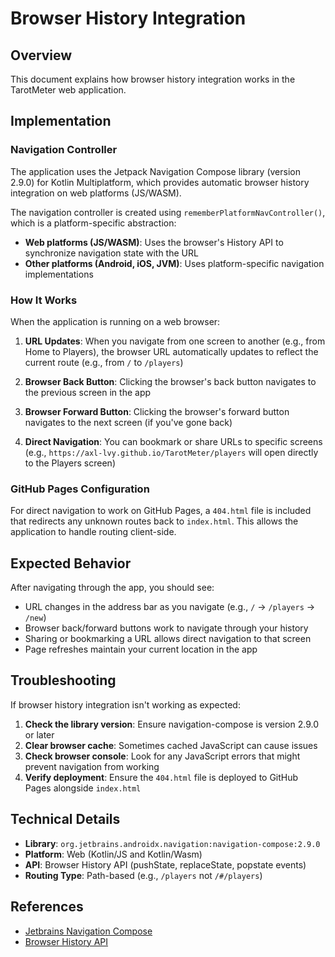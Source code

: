 # Browser History Integration

## Overview

This document explains how browser history integration works in the TarotMeter web application.

## Implementation

### Navigation Controller

The application uses the Jetpack Navigation Compose library (version 2.9.0) for Kotlin Multiplatform, which provides automatic browser history integration on web platforms (JS/WASM).

The navigation controller is created using `rememberPlatformNavController()`, which is a platform-specific abstraction:

- **Web platforms (JS/WASM)**: Uses the browser's History API to synchronize navigation state with the URL
- **Other platforms (Android, iOS, JVM)**: Uses platform-specific navigation implementations

### How It Works

When the application is running on a web browser:

1. **URL Updates**: When you navigate from one screen to another (e.g., from Home to Players), the browser URL automatically updates to reflect the current route (e.g., from `/` to `/players`)

2. **Browser Back Button**: Clicking the browser's back button navigates to the previous screen in the app

3. **Browser Forward Button**: Clicking the browser's forward button navigates to the next screen (if you've gone back)

4. **Direct Navigation**: You can bookmark or share URLs to specific screens (e.g., `https://axl-lvy.github.io/TarotMeter/players` will open directly to the Players screen)

### GitHub Pages Configuration

For direct navigation to work on GitHub Pages, a `404.html` file is included that redirects any unknown routes back to `index.html`. This allows the application to handle routing client-side.

## Expected Behavior

After navigating through the app, you should see:

- URL changes in the address bar as you navigate (e.g., `/` → `/players` → `/new`)
- Browser back/forward buttons work to navigate through your history
- Sharing or bookmarking a URL allows direct navigation to that screen
- Page refreshes maintain your current location in the app

## Troubleshooting

If browser history integration isn't working as expected:

1. **Check the library version**: Ensure navigation-compose is version 2.9.0 or later
2. **Clear browser cache**: Sometimes cached JavaScript can cause issues
3. **Check browser console**: Look for any JavaScript errors that might prevent navigation from working
4. **Verify deployment**: Ensure the `404.html` file is deployed to GitHub Pages alongside `index.html`

## Technical Details

- **Library**: `org.jetbrains.androidx.navigation:navigation-compose:2.9.0`
- **Platform**: Web (Kotlin/JS and Kotlin/Wasm)
- **API**: Browser History API (pushState, replaceState, popstate events)
- **Routing Type**: Path-based (e.g., `/players` not `/#/players`)

## References

- [Jetbrains Navigation Compose](https://www.jetbrains.com/help/kotlin-multiplatform-dev/compose-navigation-routing.html)
- [Browser History API](https://developer.mozilla.org/en-US/docs/Web/API/History_API)
